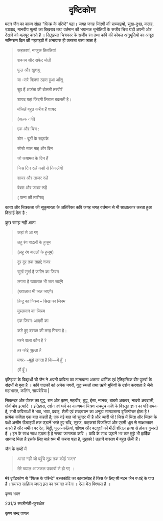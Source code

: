 <center>
<h1> दृष्टिकोण </h1>
</center>

मदन जैन का काव्य संग्रह "फिक्र के परिन्दे” पढ़ा। जगह जगह जिंदगी की सच्चाइयों, सुख-दुःख, कलह, उग्रवाद, मानवीय मूल्यों का बिखराव तथा वर्तमान की भयानक चुनौतियों के सजीव चित्र घंटों अपनी ओर देखने को मज़बूर करते हैं । सिद्धहस्त चित्रकार के सजीव रंग तथा कवि की कोमल अनुभूतियों का अनूठा सम्मिश्रण दिल की गहराइयों में अनायास ही उतरता चला जाता है

>कहकशां, नाजुक तितलियां
>
>शबनम और सफेद मोती
>
>फूल और खुशबू
>
> या -सरे मिज़गां ठहरा हुआ आँसू
>
>चुप हैं अजंता की बोलती तस्वीरें
>
>शायद यहां जिंदगी लिबास बदलती है।
>
>मंजिलें बहुत करीब हैं शायद
>
>(अल्फ नंगी)

>एक और चित्र :
>
>शोर - बूटों के खड़ाके
>
>सोचो साल माह और दिन
>
>जो कयामत के दिन हैं
>
>जिस दिन रूहें कब्रों से निकलेंगी
>
>शायर और ताजर रूहें
>
>बेबस और जाबर रूहें
>
>( फना की तारीख)

काव्य और चित्रकला की सुकुमारता के अतिरिक्त कवि जगह जगह वर्तमान से भी साक्षात्कार करता हुआ दिखाई देता है :

कुछ समझ नहीं आता

> कहां से आ गए
>
>लहू रंग बादलों के हुजूम
>
>(लहू रंग बादलों के हुजूम)

>दूर दूर तक ताहद्दे नजर
>
>सुर्ख सुर्ख है जमीन का जिस्म
>
>लगता है ख्यालात भी जल जाएंगे
>
>(ख्यालात भी जल जाएंगे)


>हिन्दु का जिस्म – सिख का जिस्म
>
>मुस्लमान का जिस्म
>
>एक जिस्म-आदमी का
>
>कटे हुए दरख्त की तरह गिरता है।
>
>मरने वाला कौन है ?
>
>हर कोई पूछता है
>
>मगर- –मुझे लगता है कि—में हूँ ।
>
>(मैं हूँ )

इतिहास के विद्यार्थी श्री जैन ने अपनी कविता का तानाबाना अक्सर धार्मिक एवं ऐतिहासिक वीर पुरुषों के संदर्भों से बुना है । कवि पाठकों को अनेक नगरों, युद्ध स्थलों तथा ऋषि मुनियों के दर्शन करवाता है जैसे महाभारत, कलिंग, सायबेरिया |

सिकन्दर और पोरस का युद्ध, राम और कृष्ण, महावीर, बुद्ध, ईसा, नानक, बाबरो अकबर,  नादरो अबदाली, गोर्वाचोव इत्यादि । इतिहास, दर्शन एवं धर्म का काव्यमय चित्रण सचमुच कवि के विस्तृत ज्ञान का परिचायक है, सभी कविताओं में भाव, भाषा, प्रवाह, शैली एवं शब्दचयन का अनूठा सामञ्जस्य दृष्टिगोचर होता है ! प्रत्येक कविता एक बात कहती है; एक नई बात जो सुन्दर भी है और प्यारी भी ! जिस में चिंता और चिंतन के पक्षी असीम ऊँचाइयों तक उड़ानें भरते हुए चाँद, सूरज, कहकशां बिजलियां और एटमी धूल से साक्षात्कार करते हैं और जमीन पर रेत, मिट्टी, फूल-कलियां, शीशम और बटवृक्षों की मीठी शीतल छाया से होकर गुजरते हैं । इन के साथ साथ उड़ता है है सच्चा जागरूक कवि । कवि के साथ उड़ानें भर कर मुझे भी हार्दिक आनन्द मिला है इसके लिए चाहे श्रम भी करना पड़ा है, मुझको ! उड़ानें वास्तव में बहुत ऊँची हैं।

जैन के शब्दों में

>आसां नहीं जो पहुँचे तुझ तक कोई 'मदन'
>
>तेरे ख्याल आजकल उकाबों से हो गए ।

मेरे दृष्टिकोण से "फिक्र के परिन्दे" उच्चकोटि का काव्यसंग्रह है जिस के लिए श्री मदन जैन बधाई के पात्र हैं। समस्त साहित्य जगत् इस का स्वागत करेगा । ऐसा मेरा विश्वास है ।

कृष्ण भवन

231/3 सब्जीमंडी-कुरुक्षेत्र

कृष्ण चन्द्र पागल
